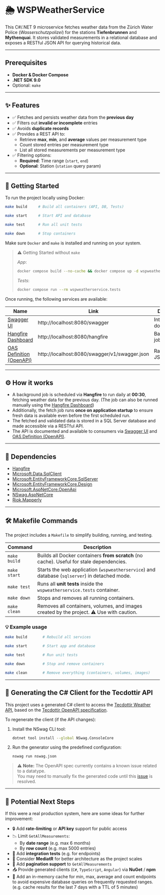 # 🌦 WSPWeatherService

This C#/.NET 9 microservice fetches weather data from the Zürich Water Police (*Wasserschutzpolizei*) for the stations
**Tiefenbrunnen** and **Mythenquai**. It stores validated measurements in a relational database and exposes a RESTful
JSON API for querying historical data.

---

## Prerequisites

- **Docker & Docker Compose**
- **.NET SDK 9.0**
- Optional: `make`

---

## ✨ Features

- ✅ Fetches and persists weather data from the **previous day**
- ✅ Filters out **invalid or incomplete** entries
- ✅ Avoids **duplicate records**
- ✅ Provides a REST API to:
    - Retrieve **max**, **min**, and **average** values per measurement type
    - Count stored entries per measurement type
    - List all stored measurements per measurement type
- ✅ Filtering options:
    - **Required**: Time range (`start`, `end`)
    - **Optional**: Station (`station` query param)

---

## 🚀 Getting Started

To run the project locally using Docker:

```bash
make build     # Build all containers (API, DB, Tests)
```

```bash
make start     # Start API and database
```

```bash
make test      # Run all unit tests
```

```bash
make down      # Stop containers
```

Make sure `Docker` and `make` is installed and running on your system.

> ⚠️ Getting Started without `make`
>
> *App*:
> ```bash
> docker compose build --no-cache && docker compose up -d wspweatherservice sqlserver
> ```
>
> *Tests*:
>
> ```bash
> docker compose run --rm wspweatherservice.tests
> ```

Once running, the following services are available:

| Name                                                                      | Link                                          | Description                   |
|---------------------------------------------------------------------------|-----------------------------------------------|-------------------------------|
| [Swagger UI](http://localhost:8080/swagger)                               | http://localhost:8080/swagger                 | Interactive API documentation |
| [Hangfire Dashboard](http://localhost:8080/hangfire)                      | http://localhost:8080/hangfire                | Background job monitoring     |
| [OAS Definition (OpenAPI)](http://localhost:8080/swagger/v1/swagger.json) | http://localhost:8080/swagger/v1/swagger.json | Raw OpenAPI JSON schema       |

---

## ⚙️ How it works

- A background job is scheduled via **Hangfire** to run daily at **00:30**, fetching weather data for the previous
  day. (The job can also be runned manually using the [Hangfire Dashboard](http://localhost:8080/hangfire))
- Additionally, the fetch job runs **once on application startup** to ensure fresh data is available even before the
  first scheduled run.
- The fetched and validated data is stored in a SQL Server database and made accessible via a RESTful API.
- The API is documented and available to consumers via [Swagger UI](http://localhost:8080/swagger)
  and [OAS Definition (OpenAPI)](http://localhost:8080/swagger/v1/swagger.json).

---

## 🧩 Dependencies

- [Hangfire](https://www.hangfire.io/)
- [Microsoft.Data.SqlClient](https://www.nuget.org/packages/microsoft.data.sqlclient)
- [Microsoft.EntityFrameworkCore.SqlServer](https://www.nuget.org/packages/Microsoft.EntityFrameworkCore.sqlserver/)
- [Microsoft.EntityFrameworkCore.Design](https://www.nuget.org/packages/microsoft.entityframeworkcore.design/)
- [Microsoft.AspNetCore.OpenApi](https://www.nuget.org/packages/Microsoft.AspNetCore.OpenApi)
- [NSwag.AspNetCore](https://github.com/RicoSuter/NSwag)
- [Riok.Mapperly](https://mapperly.riok.app/)

---

## 🛠 Makefile Commands

The project includes a `Makefile` to simplify building, running, and testing.

| Command      | Description                                                                                   |
|--------------|-----------------------------------------------------------------------------------------------|
| `make build` | Builds all Docker containers **from scratch** (no cache). Useful for stale dependencies.      |
| `make start` | Starts the web application (`wspweatherservice`) and database (`sqlserver`) in detached mode. |
| `make test`  | Runs all **unit tests** inside the `wspweatherservice.tests` container.                       |
| `make down`  | Stops and removes all running containers.                                                     |
| `make clean` | Removes all containers, volumes, and images created by the project. ⚠️ Use with caution.      |

### 💡 Example usage

```bash
make build       # Rebuild all services
```

```bash
make start       # Start app and database
```

```bash
make test        # Run unit tests
```

```bash
make down        # Stop and remove containers
```

```bash
make clean       # Remove everything (containers, volumes, images)
```

---

## 🧬 Generating the C# Client for the Tecdottir API

This project uses a generated C# client to access the [Tecdottir Weather API](https://tecdottir.metaodi.ch/docs/), based
on the [Tecdottir OpenAPI specification](https://tecdottir.metaodi.ch/swagger).

To regenerate the client (if the API changes):

1. Install the NSwag CLI tool:
   ```bash
   dotnet tool install --global NSwag.ConsoleCore
   ```

2. Run the generator using the predefined configuration:
   ```bash
   nswag run nswag.json
   ```

> ⚠️ **Note:** The OpenAPI spec currently contains a known issue related to a datatype.  
> You may need to manually fix the generated code until this [issue](https://github.com/metaodi/tecdottir/issues/53) is
> resolved.

---

## 📌 Potential Next Steps

If this were a real production system, here are some ideas for further improvement:

- 🔒 Add **rate-limiting** or **API key** support for public access
- 📉 Limit `GetAllMeasurements`:
    - By **date range** (e.g. max 6 months)
    - By **row count** (e.g. max 5000 entries)
- 🧪 Add **integration tests** (e.g. for endpoints)
- 🧭 Consider **MediatR** for better architecture as the project scales
- 📃 Add **pagination support** to `GetAllMeasurements`
- 📤 Provide generated clients (`C#`, `TypeScript`, `Angular`) via **NuGet** / **npm**
- 💾 Add an in-memory cache for min, max, average and count endpoints to avoid expensive database queries on frequently
  requested ranges.
  (e.g. cache results for the last 7 days with a TTL of 5 minutes)